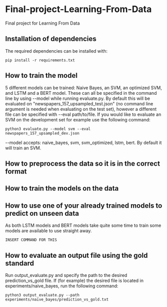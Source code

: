 # Final-project-Learning-From-Data
Final project for Learning From Data


<h2>Installation of dependencies</h2>

The required dependencies can be installed with:
```
pip install -r requirements.txt
```

<h2>How to train the model</h2>

5 different models can be trained: Naive Bayes, an SVM, an optimized SVM, and LSTM and a BERT model. These can all be specified in the command line by using --model <model> while running evaluate.py. By default this will be evaluated on "newspapers_157_upsampled_test.json" (no command line argument is needed when evaluating on the test set), however a different file can be specified with --eval path/to/file. If you would like to evaluate an SVM on the development set for example use the following command:

```
python3 evaluate.py --model svm --eval newspapers_157_upsampled_dev.json
```
--model accepts: naive_bayes, svm, svm_optimized, lstm, bert. By default it will train an SVM.
<h2>How to preprocess the data so it is in the correct format</h2>  

<h2>How to train the models on the data</h2>

<h2>How to use one of your already trained models to predict on unseen data</h2>

 As both LSTM models and BERT models take quite some time to train some models are available to use straight away. 
 ```
 INSERT COMMAND FOR THIS
 ```
 
<h2>How to evaluate an output file using the gold standard</h2>

Run output_evaluate.py and specify the path to the desired prediction_vs_gold file. If (for example) the desired file is located in experiments/naive_bayes, run the following command:
```
python3 output_evaluate.py --path experiments/naive_bayes/prediction_vs_gold.txt
```
